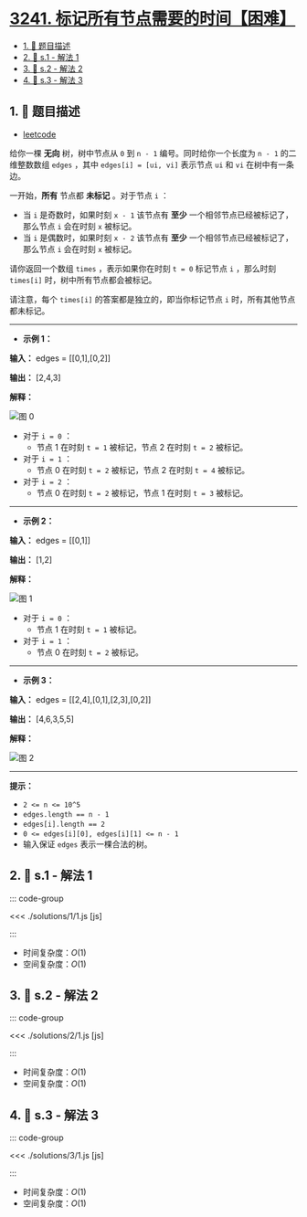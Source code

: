 # [3241. 标记所有节点需要的时间【困难】](https://github.com/tnotesjs/TNotes.leetcode/tree/main/notes/3241.%20%E6%A0%87%E8%AE%B0%E6%89%80%E6%9C%89%E8%8A%82%E7%82%B9%E9%9C%80%E8%A6%81%E7%9A%84%E6%97%B6%E9%97%B4%E3%80%90%E5%9B%B0%E9%9A%BE%E3%80%91)

<!-- region:toc -->

- [1. 📝 题目描述](#1--题目描述)
- [2. 🎯 s.1 - 解法 1](#2--s1---解法-1)
- [3. 🎯 s.2 - 解法 2](#3--s2---解法-2)
- [4. 🎯 s.3 - 解法 3](#4--s3---解法-3)

<!-- endregion:toc -->

## 1. 📝 题目描述

- [leetcode](https://leetcode.cn/problems/time-taken-to-mark-all-nodes/)

给你一棵 **无向** 树，树中节点从 `0` 到 `n - 1` 编号。同时给你一个长度为 `n - 1` 的二维整数数组 `edges` ，其中 `edges[i] = [ui, vi]` 表示节点 `ui` 和 `vi` 在树中有一条边。

一开始，**所有** 节点都 **未标记** 。对于节点 `i` ：

- 当 `i` 是奇数时，如果时刻 `x - 1` 该节点有 **至少** 一个相邻节点已经被标记了，那么节点 `i` 会在时刻 `x` 被标记。
- 当 `i` 是偶数时，如果时刻 `x - 2` 该节点有 **至少** 一个相邻节点已经被标记了，那么节点 `i` 会在时刻 `x` 被标记。

请你返回一个数组 `times` ，表示如果你在时刻 `t = 0` 标记节点 `i` ，那么时刻 `times[i]` 时，树中所有节点都会被标记。

请注意，每个 `times[i]` 的答案都是独立的，即当你标记节点 `i` 时，所有其他节点都未标记。

---

- **示例 1：**

**输入：** edges = [[0,1],[0,2]]

**输出：** [2,4,3]

**解释：**

![图 0](https://cdn.jsdelivr.net/gh/tnotesjs/imgs@main/2025-09-29-12-32-34.png)

- 对于 `i = 0` ：
  - 节点 1 在时刻 `t = 1` 被标记，节点 2 在时刻 `t = 2` 被标记。
- 对于 `i = 1` ：
  - 节点 0 在时刻 `t = 2` 被标记，节点 2 在时刻 `t = 4` 被标记。
- 对于 `i = 2` ：
  - 节点 0 在时刻 `t = 2` 被标记，节点 1 在时刻 `t = 3` 被标记。

---

- **示例 2：**

**输入：** edges = [[0,1]]

**输出：** [1,2]

**解释：**

![图 1](https://cdn.jsdelivr.net/gh/tnotesjs/imgs@main/2025-09-29-12-32-41.png)

- 对于 `i = 0` ：
  - 节点 1 在时刻 `t = 1` 被标记。
- 对于 `i = 1` ：
  - 节点 0 在时刻 `t = 2` 被标记。

---

- **示例 3：**

**输入：** edges = [[2,4],[0,1],[2,3],[0,2]]

**输出：** [4,6,3,5,5]

**解释：**

![图 2](https://cdn.jsdelivr.net/gh/tnotesjs/imgs@main/2025-09-29-12-32-49.png)

---

**提示：**

- `2 <= n <= 10^5`
- `edges.length == n - 1`
- `edges[i].length == 2`
- `0 <= edges[i][0], edges[i][1] <= n - 1`
- 输入保证 `edges` 表示一棵合法的树。

## 2. 🎯 s.1 - 解法 1

::: code-group

<<< ./solutions/1/1.js [js]

:::

- 时间复杂度：$O(1)$
- 空间复杂度：$O(1)$

## 3. 🎯 s.2 - 解法 2

::: code-group

<<< ./solutions/2/1.js [js]

:::

- 时间复杂度：$O(1)$
- 空间复杂度：$O(1)$

## 4. 🎯 s.3 - 解法 3

::: code-group

<<< ./solutions/3/1.js [js]

:::

- 时间复杂度：$O(1)$
- 空间复杂度：$O(1)$
